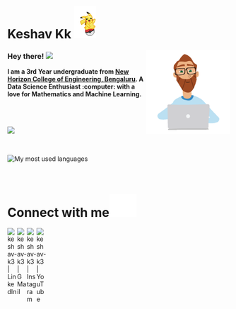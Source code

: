 # Keshav Kk <img src="https://github.com/keshav-k3/mygifs/blob/4cdf4e350df020dbd4be137eb9867992ed439465/gitgifs/pika1.gif" width="50px">
<!-- 
    &nbsp; [![HitCount](http://hits.dwyl.com/TheDudeThatCode/TheDudeThatCode.svg)](http://hits.dwyl.com/TheDudeThatCode/TheDudeThatCode) 
-->

<img align="right" alt="PC GIF" src="https://github.com/keshav-k3/mygifs/blob/4cdf4e350df020dbd4be137eb9867992ed439465/gitgifs/dev1.gif" width="190" />

### **Hey there!** <img src="https://github.com/TheDudeThatCode/TheDudeThatCode/blob/master/Assets/Hi.gif" width="29px"> 

<p>
  <b>
    I am a 3rd Year undergraduate from <a href="https://newhorizonindia.edu/college_edu/"> <b>New Horizon College of Engineering</b>, Bengaluru</a>.  
    A <b>Data Science Enthusiast</b> :computer: with a love for <b>Mathematics and Machine Learning</b>.
  </b>  
</p>
<p>
    <br>
    <br>
    <br>
    <img src="https://github.com/keshav-k3/mygifs/blob/4cdf4e350df020dbd4be137eb9867992ed439465/gitgifs/datascientists.gif" width="1200px">
    
</p>
<br>


![My most used languages](https://github-readme-stats.vercel.app/api/top-langs/?username=keshav-k3&theme=dark&hide_langs_below=1)

<br>




# Connect with me<img src="https://github.com/keshav-k3/mygifs/blob/4cdf4e350df020dbd4be137eb9867992ed439465/gitgifs/dev3.gif" height="52px">
[<img align="left" alt="keshav-k3 | LinkedIn" width="22px" src="https://cdn.jsdelivr.net/npm/simple-icons@v3/icons/linkedin.svg" />][linkedin]
[<img align="left" alt="keshav-k3 | GMail" width="22px" src="https://cdn.jsdelivr.net/npm/simple-icons@v3/icons/gmail.svg" />][mail]
[<img align="left" alt="keshav-k3 | Instagram" width="22px" src="https://cdn.jsdelivr.net/npm/simple-icons@v3/icons/instagram.svg" />][instagram]
[<img align="left" alt="keshav-k3 | YouTube" width="22px" src="https://cdn.jsdelivr.net/npm/simple-icons@v3/icons/youtube.svg" />][youtube]








[youtube]: https://www.youtube.com/c/Keshavkrishnakumar
[instagram]: https://www.instagram.com/keshav.music/
[linkedin]: www.linkedin.com/in/keshavkk
[mail]: mailto:1nh19cs077.keshavkk@gmail.com
